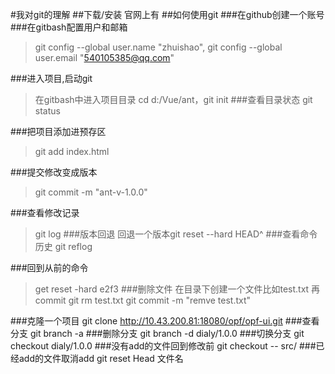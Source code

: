 #我对git的理解
##下载/安装
官网上有
##如何使用git
###在github创建一个账号
###在gitbash配置用户和邮箱
>git config --global user.name "zhuishao",
>git config --global user.email "540105385@qq.com"

###进入项目,启动git
>在gitbash中进入项目目录 cd d:/Vue/ant，git init
###查看目录状态
>git status

###把项目添加进预存区
>git add index.html

###提交修改变成版本
>git commit -m "ant-v-1.0.0"

###查看修改记录
>git log
###版本回退
>回退一个版本git reset --hard HEAD^
###查看命令历史
>git reflog

###回到从前的命令
>get reset -hard e2f3
###删除文件
>在目录下创建一个文件比如test.txt 再commit
git rm test.txt
git commit -m "remve test.txt"

###克隆一个项目
git clone http://10.43.200.81:18080/opf/opf-ui.git
###查看分支
git branch -a
###删除分支
git branch -d dialy/1.0.0
###切换分支
git checkout dialy/1.0.0
###没有add的文件回到修改前
git checkout -- src/
###已经add的文件取消add
git reset Head 文件名